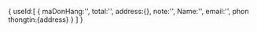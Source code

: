 
{
    useId:[
        {
            maDonHang:'',
            total:'',
            address:{},
            note:'',
            Name:'',
            email:'',
            phon
            thongtin:{address}
        }
    ]
}